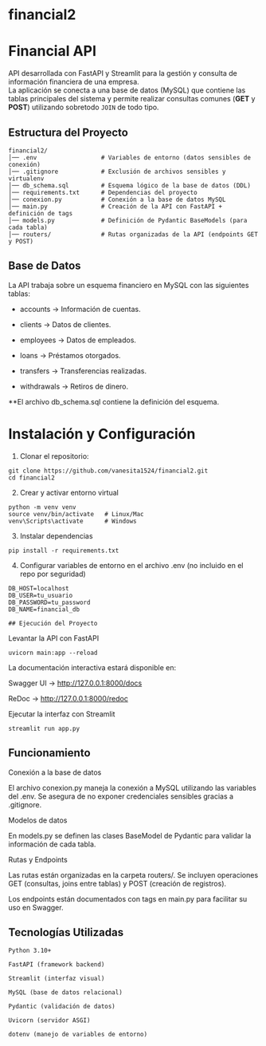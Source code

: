 # financial2
#  Financial API

API desarrollada con FastAPI y Streamlit para la gestión y consulta de información financiera de una empresa.  
La aplicación se conecta a una base de datos (MySQL) que contiene las tablas principales del sistema y permite realizar consultas comunes (**GET** y **POST**) utilizando sobretodo `JOIN` de todo tipo.

## Estructura del Proyecto

```
financial2/
│── .env                  # Variables de entorno (datos sensibles de conexión)
│── .gitignore            # Exclusión de archivos sensibles y virtualenv
│── db_schema.sql         # Esquema lógico de la base de datos (DDL)
│── requirements.txt      # Dependencias del proyecto
│── conexion.py           # Conexión a la base de datos MySQL
│── main.py               # Creación de la API con FastAPI + definición de tags
│── models.py             # Definición de Pydantic BaseModels (para cada tabla)
│── routers/              # Rutas organizadas de la API (endpoints GET y POST)
```

## Base de Datos

La API trabaja sobre un esquema financiero en MySQL con las siguientes tablas:

- accounts → Información de cuentas.

- clients → Datos de clientes.

- employees → Datos de empleados.

- loans → Préstamos otorgados.

- transfers → Transferencias realizadas.

- withdrawals → Retiros de dinero.

**El archivo db_schema.sql contiene la definición del esquema.

# Instalación y Configuración

1. Clonar el repositorio:
```
git clone https://github.com/vanesita1524/financial2.git
cd financial2
```
2. Crear y activar entorno virtual
```
python -m venv venv
source venv/bin/activate   # Linux/Mac
venv\Scripts\activate      # Windows
```
3. Instalar dependencias
```
pip install -r requirements.txt
```
4. Configurar variables de entorno en el archivo .env (no incluido en el repo por seguridad)
```
DB_HOST=localhost
DB_USER=tu_usuario
DB_PASSWORD=tu_password
DB_NAME=financial_db

## Ejecución del Proyecto
```
Levantar la API con FastAPI
```
uvicorn main:app --reload
```
La documentación interactiva estará disponible en:

Swagger UI → http://127.0.0.1:8000/docs

ReDoc → http://127.0.0.1:8000/redoc

Ejecutar la interfaz con Streamlit
```
streamlit run app.py
```
## Funcionamiento

Conexión a la base de datos

El archivo conexion.py maneja la conexión a MySQL utilizando las variables del .env. Se asegura de no exponer credenciales sensibles gracias a .gitignore.

Modelos de datos

En models.py se definen las clases BaseModel de Pydantic para validar la información de cada tabla.

Rutas y Endpoints

Las rutas están organizadas en la carpeta routers/. Se incluyen operaciones GET (consultas, joins entre tablas) y POST (creación de registros).

Los endpoints están documentados con tags en main.py para facilitar su uso en Swagger.


## Tecnologías Utilizadas
```
Python 3.10+

FastAPI (framework backend)

Streamlit (interfaz visual)

MySQL (base de datos relacional)

Pydantic (validación de datos)

Uvicorn (servidor ASGI)

dotenv (manejo de variables de entorno)
```
